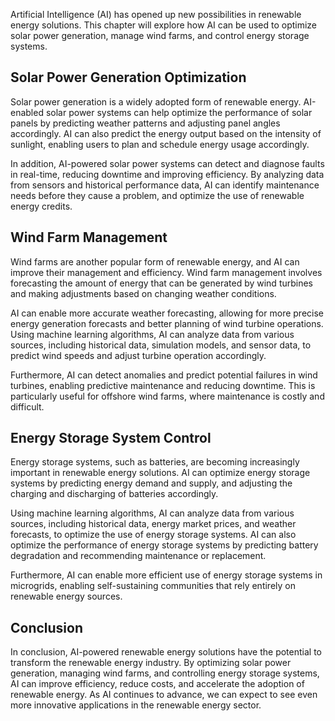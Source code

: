 
Artificial Intelligence (AI) has opened up new possibilities in renewable energy solutions. This chapter will explore how AI can be used to optimize solar power generation, manage wind farms, and control energy storage systems.

Solar Power Generation Optimization
-----------------------------------

Solar power generation is a widely adopted form of renewable energy. AI-enabled solar power systems can help optimize the performance of solar panels by predicting weather patterns and adjusting panel angles accordingly. AI can also predict the energy output based on the intensity of sunlight, enabling users to plan and schedule energy usage accordingly.

In addition, AI-powered solar power systems can detect and diagnose faults in real-time, reducing downtime and improving efficiency. By analyzing data from sensors and historical performance data, AI can identify maintenance needs before they cause a problem, and optimize the use of renewable energy credits.

Wind Farm Management
--------------------

Wind farms are another popular form of renewable energy, and AI can improve their management and efficiency. Wind farm management involves forecasting the amount of energy that can be generated by wind turbines and making adjustments based on changing weather conditions.

AI can enable more accurate weather forecasting, allowing for more precise energy generation forecasts and better planning of wind turbine operations. Using machine learning algorithms, AI can analyze data from various sources, including historical data, simulation models, and sensor data, to predict wind speeds and adjust turbine operation accordingly.

Furthermore, AI can detect anomalies and predict potential failures in wind turbines, enabling predictive maintenance and reducing downtime. This is particularly useful for offshore wind farms, where maintenance is costly and difficult.

Energy Storage System Control
-----------------------------

Energy storage systems, such as batteries, are becoming increasingly important in renewable energy solutions. AI can optimize energy storage systems by predicting energy demand and supply, and adjusting the charging and discharging of batteries accordingly.

Using machine learning algorithms, AI can analyze data from various sources, including historical data, energy market prices, and weather forecasts, to optimize the use of energy storage systems. AI can also optimize the performance of energy storage systems by predicting battery degradation and recommending maintenance or replacement.

Furthermore, AI can enable more efficient use of energy storage systems in microgrids, enabling self-sustaining communities that rely entirely on renewable energy sources.

Conclusion
----------

In conclusion, AI-powered renewable energy solutions have the potential to transform the renewable energy industry. By optimizing solar power generation, managing wind farms, and controlling energy storage systems, AI can improve efficiency, reduce costs, and accelerate the adoption of renewable energy. As AI continues to advance, we can expect to see even more innovative applications in the renewable energy sector.
